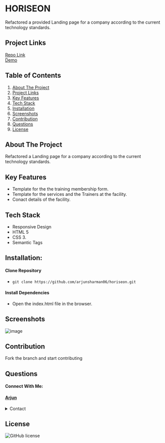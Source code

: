 # HORISEON

Refactored  a provided Landing page for a company according to the current technology standards.

## Project Links
[Repo Link](https://github.com/arjunsharman06/horiseon) <br>
[Demo](https://arjunsharman06.github.io/horiseon/)

## Table of Contents
1. [About The Project](#about-the-project)
1. [Project Links](#project-links)
1. [Key Features](#key-features)
1. [Tech Stack](#tech-stack)
1. [Installation](#installation)
1. [Screenshots](#screenshots)
1. [Contribution](#contribution)
1. [Questions](#questions)
1. [License](#license)

## About The Project
 Refactored a Landing page for a company according to the current technology standards.

## Key Features

* Template for the the training membership form.
* Template for the services and the Trainers at the facility.
* Conact details of the facility.


## Tech Stack

* Responsive Design
* HTML 5 
* CSS 3.
* Semantic Tags

## Installation: 
 
#### Clone Repository

* `git clone https://github.com/arjunsharman06/horiseon.git`

#### Install Dependencies 

* Open the index.html file in the browser.

## Screenshots

![image](https://user-images.githubusercontent.com/14013884/166964244-fe6ff86a-a06a-42b7-a9e8-3ed7a4cc535e.png)

## Contribution

Fork the branch and start contributing
## Questions 
#### Connect With Me: <br>

#### [Arjun](https://github.com/arjunsharman06) <br>
   
<details>
    <summary>Contact</summary>
    arjunsharman06@gmail.com
</details>

## License
![GitHub license](https://img.shields.io/badge/license-MIT-blue)

